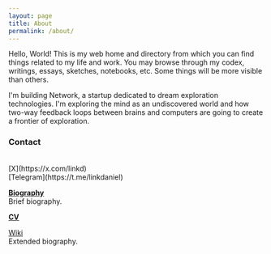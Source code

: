 ```yaml
---
layout: page
title: About
permalink: /about/
---
```


Hello, World! This is my web home and directory from which you can find things related to my life and work. You may browse through my codex, writings, essays, sketches, notebooks, etc. Some things will be more visible than others.

I'm building Network, a startup dedicated to dream exploration technologies. I'm exploring the mind as an undiscovered world and how two-way feedback loops between brains and computers are going to create a frontier of exploration.

<h3>Contact</h3>
<br>
[X](https://x.com/linkd)
<br>
[Telegram](https://t.me/linkdaniel)

[**Biography**](/biography)
<br>
Brief biography.

<a href="https://read.cv/linkdaniel">**CV**</a>
<br>

<a href="https://wiki.linkdaniel.org">Wiki</a>
<br>
Extended biography.
